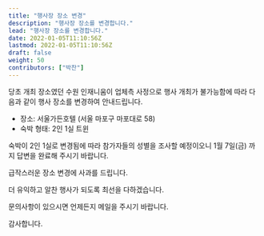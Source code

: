 ```yaml
---
title: "행사장 장소 변경"
description: "행사장 장소를 변경합니다."
lead: "행사장 장소를 변경합니다."
date: 2022-01-05T11:10:56Z
lastmod: 2022-01-05T11:10:56Z
draft: false
weight: 50
contributors: ["박찬"]
---
```


당초 개최 장소였던 수원 인재니움이 업체측 사정으로 행사 개최가 불가능함에 따라 다음과 같이 행사 장소를 변경하여 안내드립니다.

* 장소: 서울가든호텔 (서울 마포구 마포대로 58)
* 숙박 형태: 2인 1실 트윈

숙박이 2인 1실로 변경됨에 따라 참가자들의 성별을 조사할 예정이오니 1월 7일(금) 까지 답변을 완료해 주시기 바랍니다.

급작스러운 장소 변경에 사과를 드립니다.

더 유익하고 알찬 행사가 되도록 최선을 다하겠습니다.

문의사항이 있으시면 언제든지 메일을 주시기 바랍니다.

감사합니다.